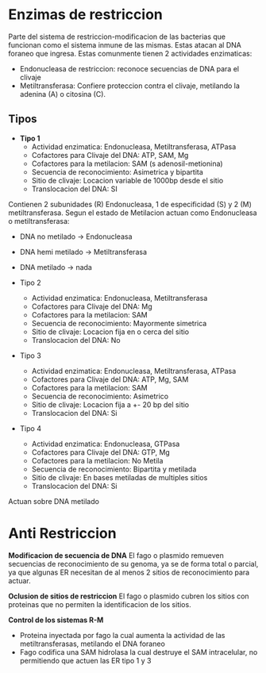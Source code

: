 
# Enzimas de restriccion
Parte del sistema de restriccion-modificacion de las bacterias que funcionan como el sistema inmune de las mismas. Estas atacan al DNA foraneo que ingresa.
Estas comunmente tienen 2 actividades enzimaticas:
- Endonucleasa de restriccion: reconoce secuencias de DNA para el clivaje
- Metiltransferasa: Confiere proteccion contra el clivaje, metilando la adenina (A) o citosina (C). 

## Tipos

- **Tipo 1**
	- Actividad enzimatica:
	  Endonucleasa, Metiltransferasa, ATPasa
	- Cofactores para Clivaje del DNA:
	  ATP, SAM, Mg
	- Cofactores para la metilacion:
	   SAM (s adenosil-metionina)
	- Secuencia de reconocimiento:
	   Asimetrica y bipartita
	- Sitio de clivaje:
	  Locacion variable de 1000bp desde el sitio
	- Translocacion del DNA:
	   SI

Contienen 2 subunidades (R) Endonucleasa, 1 de especificidad (S) y 2 (M) metiltransferasa.
Segun el estado de Metilacion actuan como Endonucleasa o metiltransferasa:
- DNA no metilado → Endonucleasa
- DNA hemi metilado → Metiltransferasa
- DNA metilado → nada



- Tipo 2
	- Actividad enzimatica:
	  Endonucleasa, Metiltransferasa
	- Cofactores para Clivaje del DNA:
	  Mg
	- Cofactores para la metilacion:
	  SAM
	- Secuencia de reconocimiento:
	   Mayormente simetrica
	- Sitio de clivaje:
	  Locacion fija en o cerca del sitio
	- Translocacion del DNA:
	  No

- Tipo 3
	- Actividad enzimatica:
	  Endonucleasa, Metiltransferasa, ATPasa
	- Cofactores para Clivaje del DNA:
	  ATP, Mg, SAM
	- Cofactores para la metilacion:
	  SAM
	- Secuencia de reconocimiento:
	  Asimetrico
	- Sitio de clivaje:
	  Locacion fija a +- 20 bp del sitio
	- Translocacion del DNA:
	  Si

- Tipo 4
	- Actividad enzimatica:
	  Endonucleasa, GTPasa
	- Cofactores para Clivaje del DNA:
	  GTP, Mg
	- Cofactores para la metilacion:
	  No Metila
	- Secuencia de reconocimiento:
	  Bipartita y metilada
	- Sitio de clivaje:
	  En bases metiladas de multiples sitios
	- Translocacion del DNA:
	  Si

Actuan sobre DNA metilado

# Anti Restriccion
**Modificacion de secuencia de DNA**
El fago o plasmido remueven secuencias de reconocimiento de su genoma, ya se de forma total o parcial, ya que algunas ER necesitan de al menos 2 sitios de reconocimiento para actuar.

**Oclusion de sitios de restriccion**
El fago o plasmido cubren los sitios con proteinas que no permiten la identificacion de los sitios.

**Control de los sistemas R-M**
- Proteina inyectada por fago la cual aumenta la actividad de las metiltransferasas, metilando el DNA foraneo
- Fago codifica una SAM hidrolasa la cual destruye el SAM intracelular, no permitiendo que actuen las ER tipo 1 y 3